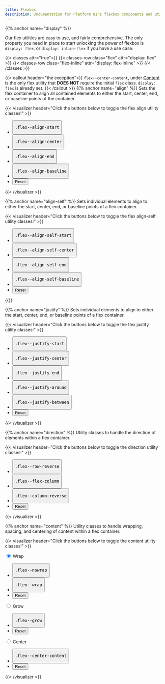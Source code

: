 ```yaml
---
title: Flexbox
description: Documentation for Platform UI's flexbox components and utilities.
---
```

{{% anchor name="display" %}}

Our flex utilities are easy to use, and fairly comprehensive. The only property you need in place to start unlocking the power of flexbox is `display: flex`, or `display: inline-flex` if you have a use case. 

{{< classes attr="true">}}
{{< classes-row class="flex" attr="display: flex" >}}
{{< classes-row class="flex-inline" attr="display: flex-inline" >}}
{{< /classes >}}

{{< callout header="the exception">}}
`flex--center-content`, under [Content](#content) is the only flex utility that **DOES NOT** require the initial `flex` class. `display: flex` is already set.
{{< /callout >}}
{{% anchor name="align" %}}
Sets the flex container to align all contained elements to either the start, center, end, or baseline points of the container.

{{< visualizer header="Click the buttons below to toggle the flex align utility classes!" >}}
<div class="actions block">
  <ul class="list">
    <li>
      <button class="button" data-example-container="flex--align-start">
        <pre>.flex--align-start</pre>
      </button>
    </li>
    <li>
      <button class="button" data-example-container="flex--align-center">
        <pre>.flex--align-center</pre>
      </button>
    </li>
    <li>
      <button class="button" data-example-container="flex--align-end">
        <pre>.flex--align-end</pre>
      </button>
    </li>
    <li>
      <button class="button" data-example-container="flex--align-baseline">
        <pre>.flex--align-baseline</pre>
      </button>
    </li>
    <li>
      <button class="button button--salmon text--white" data-reset="true">
        Reset
      </button>
    </li>
  </ul>
</div>
<div class="results rounded-2 block background--dark p-3" data-setup='{"classes":["flex vh-25"],"children":[{"el":"div","classes":["abstract-element", "background--light-purple", "border", "border--color-white"]}, {"el":"div","classes":["abstract-element", "background--light-purple", "border", "border--color-white"]}, {"el":"div","classes":["abstract-element", "background--light-purple", "border", "border--color-white"]},{"el":"div","classes":["abstract-element", "background--light-purple", "border", "border--color-white"]}]}'>
</div>
{{< /visualizer >}}

{{% anchor name="align-self" %}}
Sets individual elements to align to either the start, center, end, or baseline points of a flex container.

{{< visualizer header="Click the buttons below to toggle the flex align-self utility classes!" >}}
<div class="actions block">
  <ul class="list">
    <li>
      <button class="button" data-example-elements="flex--align-self-start">
        <pre>.flex--align-self-start</pre>
      </button>
    </li>
    <li>
      <button class="button" data-example-elements="flex--align-self-center">
        <pre>.flex--align-self-center</pre>
      </button>
    </li>
    <li>
      <button class="button" data-example-elements="flex--align-self-end">
        <pre>.flex--align-self-end</pre>
      </button>
    </li>
    <li>
      <button class="button" data-example-elements="flex--align-self-baseline">
        <pre>.flex--align-self-baseline</pre>
      </button>
    </li>
    <li>
      <button class="button button--salmon text--white" data-reset="true">
        Reset
      </button>
    </li>
  </ul>
</div>
<div class="results rounded-2 block background--dark p-3" data-setup='{"classes":["flex vh-25"],"children":[{"el":"div","classes":["abstract-element", "background--light-purple", "border", "border--color-white"]}, {"el":"div","classes":["abstract-element", "background--light-purple", "border", "border--color-white"]}, {"el":"div","classes":["abstract-element", "background--light-purple", "border", "border--color-white"]},{"el":"div","classes":["abstract-element", "background--light-purple", "border", "border--color-white"]}]}'>
</div>
{{</ visualizer >}}

{{% anchor name="justify" %}}
Sets individual elements to align to either the start, center, end, or baseline points of a flex container.

{{< visualizer header="Click the buttons below to toggle the flex justify utility classes!" >}}
<div class="actions block">
  <ul class="list">
    <li>
      <button class="button" data-example-container="flex--justify-start">
        <pre>.flex--justify-start</pre>
      </button>
    </li>
    <li>
      <button class="button" data-example-container="flex--justify-center">
        <pre>.flex--justify-center</pre>
      </button>
    </li>
    <li>
      <button class="button" data-example-container="flex--justify-end">
        <pre>.flex--justify-end</pre>
      </button>
    </li>
    <li>
      <button class="button" data-example-container="flex--justify-around">
        <pre>.flex--justify-around</pre>
      </button>
    </li>
    <li>
      <button class="button" data-example-container="flex--justify-between">
        <pre>.flex--justify-between</pre>
      </button>
    </li>
    <li>
      <button class="button button--salmon text--white" data-reset="true">
        Reset
      </button>
    </li>
  </ul>
</div>
<div class="results rounded-2 block background--dark p-3" data-setup='{"classes":["flex vh-25"],"children":[{"el":"div","classes":["abstract-element", "background--light-purple", "border", "border--color-white"]}, {"el":"div","classes":["abstract-element", "background--light-purple", "border", "border--color-white"]}, {"el":"div","classes":["abstract-element", "background--light-purple", "border", "border--color-white"]},{"el":"div","classes":["abstract-element", "background--light-purple", "border", "border--color-white"]}]}'>
</div>
{{< /visualizer >}}

{{% anchor name="direction" %}}
Utility classes to handle the direction of elements within a flex container.

{{< visualizer header="Click the buttons below to toggle the direction utility classes!" >}}
<div class="actions block">
  <ul class="list">
    <li>
      <button class="button" data-example-container="flex--row-reverse">
        <pre>.flex--row-reverse</pre>
      </button>
    </li>
    <li>
      <button class="button" data-example-container="flex--column">
        <pre>.flex--flex-column</pre>
      </button>
    </li>
    <li>
      <button class="button" data-example-container="flex--column-reverse">
        <pre>.flex--column-reverse</pre>
      </button>
    </li>
    <li>
      <button class="button button--salmon text--white" data-reset="true">
        Reset
      </button>
    </li>
  </ul>
</div>
<div class="results rounded-2 block background--dark p-3" data-setup='{"classes":["flex vh-25"],"children":[{"el":"div","classes":["abstract-element", "background--light-purple", "border", "border--color-white"]}, {"el":"div","classes":["abstract-element", "background--light-purple", "border", "border--color-white"]}, {"el":"div","classes":["abstract-element", "background--light-purple", "border", "border--color-white"]},{"el":"div","classes":["abstract-element", "background--light-purple", "border", "border--color-white"]}]}'>
</div>
{{< /visualizer >}}

{{% anchor name="content" %}}
Utility classes to handle wrapping, spacing, and centering of content within a flex container.

{{< visualizer header="Click the buttons below to toggle the content utility classes!" >}}
<div class="block-12 tabs my-4">
  <input type="radio" id="flex-wrap" name="tabs" checked>
  <label for="flex-wrap" class="tab">
    Wrap
  </label>
  <div class="tab-panel">
    <div class="visualizer block-container p-3 py-4 tablet-up-2 my-4">
      <div class="actions block">
        <ul class="list">
          <li>
            <button class="button" data-example-container="flex--nowrap">
              <pre>.flex--nowrap</pre>
            </button>
          </li>
          <li>
            <button class="button" data-example-container="flex--wrap">
              <pre>.flex--wrap</pre>
            </button>
          </li>
          <li>
            <button class="button button--salmon text--white" data-reset="true">
              Reset
            </button>
          </li>
        </ul>
      </div>
      <div class="results rounded-2 block background--dark p-3" data-setup='{"classes":["flex vh-25"],"children":[{"el":"div","classes":["abstract-element", "background--light-purple", "border", "border--color-white"]}, {"el":"div","classes":["abstract-element", "background--light-purple", "border", "border--color-white"]}, {"el":"div","classes":["abstract-element", "background--light-purple", "border", "border--color-white"]}, {"el":"div","classes":["abstract-element", "background--light-purple", "border", "border--color-white"]}, {"el":"div","classes":["abstract-element", "background--light-purple", "border", "border--color-white"]}, {"el":"div","classes":["abstract-element", "background--light-purple", "border", "border--color-white"]}, {"el":"div","classes":["abstract-element", "background--light-purple", "border", "border--color-white"]}, {"el":"div","classes":["abstract-element", "background--light-purple", "border", "border--color-white"]}, {"el":"div","classes":["abstract-element", "background--light-purple", "border", "border--color-white"]}, {"el":"div","classes":["abstract-element", "background--light-purple", "border", "border--color-white"]}, {"el":"div","classes":["abstract-element", "background--light-purple", "border", "border--color-white"]}, {"el":"div","classes":["abstract-element", "background--light-purple", "border", "border--color-white"]}]}'>
      </div>
    </div>
  </div>

  <input type="radio" id="flex-grow" name="tabs">
  <label for="flex-grow" class="tab">
    Grow
  </label>
  <div class="tab-panel">
    <div class="visualizer block-container p-3 py-4 tablet-up-2 my-4">
      <div class="actions block">
        <ul class="list">
          <li>
            <button class="button" data-example-elements="flex--grow">
              <pre>.flex--grow</pre>
            </button>
          </li>
          <li>
            <button class="button button--salmon text--white" data-reset="true">
              Reset
            </button>
          </li>
        </ul>
      </div>
      <div class="results rounded-2 block background--dark p-3" data-setup='{"classes":["flex", "vh-25"],"children":[{"el":"div","classes":["abstract-element", "background--light-purple", "border", "border--color-white"]}, {"el":"div","classes":["abstract-element", "background--light-purple", "border", "border--color-white"]}, {"el":"div","classes":["abstract-element", "background--light-purple", "border", "border--color-white"]}]}'>
      </div>
    </div>
  </div>

  <input type="radio" id="flex-center" name="tabs">
  <label for="flex-center" class="tab">
    Center
  </label>
  <div class="tab-panel">
    <div class="visualizer block-container p-3 py-4 tablet-up-2 my-4">
      <div class="actions block">
        <ul class="list">
          <li>
            <button class="button" data-example-container="flex--center-content">
              <pre>.flex--center-content</pre>
            </button>
          </li>
          <li>
            <button class="button button--salmon text--white" data-reset="true">
              Reset
            </button>
          </li>
        </ul>
      </div>
      <div class="results rounded-2 block background--dark p-3" data-setup='{"classes":["flex", "vh-25"],"children":[{"el":"div","classes":["abstract-element", "background--light-purple", "border", "border--color-white"]}, {"el":"div","classes":["abstract-element", "background--light-purple", "border", "border--color-white"]}, {"el":"div","classes":["abstract-element", "background--light-purple", "border", "border--color-white"]}]}'>
      </div>
    </div>
  </div>
</div>
{{< /visualizer >}}